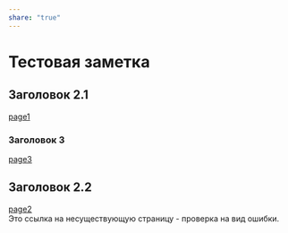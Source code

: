 ```yaml
---
share: "true"
---
```

# Тестовая заметка  
  
## Заголовок 2.1  
[page1](page1.md)  
  
### Заголовок 3  
[page3](InnerFolder/page3.md)  
## Заголовок 2.2  
  
[page2](page2.md)  
Это ссылка на несуществующую страницу - проверка на вид ошибки.